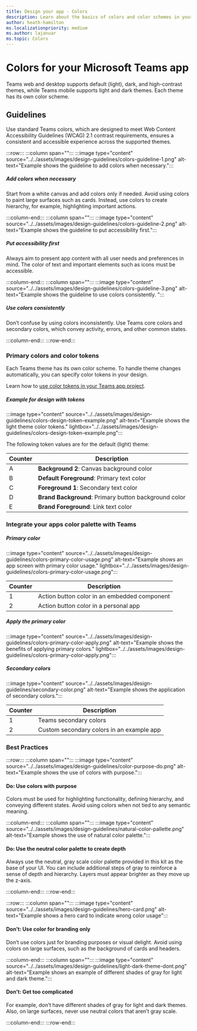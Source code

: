 ```yaml
---
title: Design your app - Colors
description: Learn about the basics of colors and color schemes in your Microsoft Teams app, including avatars, layout, icons, color scheme, and more.
author: heath-hamilton
ms.localizationpriority: medium
ms.author: lajanuar
ms.topic: Colors
---
```

# Colors for your Microsoft Teams app

Teams web and desktop supports default (light), dark, and high-contrast themes, while Teams mobile supports light and dark themes. Each theme has its own color scheme.

## Guidelines

Use standard Teams colors, which are designed to meet Web Content Accessibility Guidelines (WCAG) 2.1 contrast requirements, ensures a consistent and accessible experience across the supported themes.

:::row:::
   :::column span="":::
:::image type="content" source="../../assets/images/design-guidelines/colors-guideline-1.png" alt-text="Example shows the guideline to add colors when necessary.":::

##### Add colors when necessary

Start from a white canvas and add colors only if needed. Avoid using colors to paint large surfaces such as cards. Instead, use colors to create hierarchy, for example, highlighting important actions.

   :::column-end:::
   :::column span="":::
:::image type="content" source="../../assets/images/design-guidelines/colors-guideline-2.png" alt-text="Example shows the guideline to put accessibility first.":::

##### Put accessibility first

Always aim to present app content with all user needs and preferences in mind. The color of text and important elements such as icons must be accessible.

   :::column-end:::
   :::column span="":::
:::image type="content" source="../../assets/images/design-guidelines/colors-guideline-3.png" alt-text="Example shows the guideline to use colors consistently. ":::

##### Use colors consistently

Don’t confuse by using colors inconsistently. Use Teams core colors and secondary colors, which convey activity, errors, and other common states.

   :::column-end:::
:::row-end:::

### Primary colors and color tokens

Each Teams theme has its own color scheme. To handle theme changes automatically, you can specify color tokens in your design.

Learn how to [use color tokens in your Teams app project](https://react.fluentui.dev/?path=/docs/theme-colors--page).

##### Example for design with tokens

:::image type="content" source="../../assets/images/design-guidelines/colors-design-token-example.png" alt-text="Example shows the light theme color tokens." lightbox="../../assets/images/design-guidelines/colors-design-token-example.png":::

The following token values are for the default (light) theme:

|Counter|Description|
|----------|-----------|
|A|**Background 2**: Canvas background color|
|B|**Default Foreground**: Primary text color|
|C|**Foreground 1**: Secondary text color|
|D|**Brand Background**: Primary button background color|
|E|**Brand Foreground**: Link text color|

### Integrate your apps color palette with Teams

##### Primary color

:::image type="content" source="../../assets/images/design-guidelines/colors-primary-color-usage.png" alt-text="Example shows an app screen with primary color usage." lightbox="../../assets/images/design-guidelines/colors-primary-color-usage.png":::

|Counter|Description|
|----------|-----------|
|1|Action button color in an embedded component|
|2|Action button color in a personal app|

##### Apply the primary color

:::image type="content" source="../../assets/images/design-guidelines/colors-primary-color-apply.png" alt-text="Example shows the benefits of applying primary colors." lightbox="../../assets/images/design-guidelines/colors-primary-color-apply.png":::

##### Secondary colors

:::image type="content" source="../../assets/images/design-guidelines/secondary-color.png" alt-text="Example shows the application of secondary colors.":::

|Counter|Description|
|----------|-----------|
|1|Teams secondary colors|
|2|Custom secondary colors in an example app|

### Best Practices

:::row:::
   :::column span="":::
:::image type="content" source="../../assets/images/design-guidelines/color-purpose-do.png" alt-text="Example shows the use of colors with purpose.":::

#### Do: Use colors with purpose

Colors must be used for highlighting functionality, defining hierarchy, and conveying different states. Avoid using colors when not tied to any semantic meaning.

   :::column-end:::
   :::column span="":::
:::image type="content" source="../../assets/images/design-guidelines/natural-color-pallette.png" alt-text="Example shows the use of natural color palette.":::

#### Do: Use the neutral color palette to create depth

Always use the neutral, gray scale color palette provided in this kit as the base of your UI. You can include additional steps of gray to reinforce a sense of depth and hierarchy. Layers must appear brighter as they move up the z-axis.

   :::column-end:::
:::row-end:::

:::row:::
   :::column span="":::
:::image type="content" source="../../assets/images/design-guidelines/hero-card.png" alt-text="Example shows a hero card to indicate wrong color usage":::

#### Don’t: Use color for branding only

Don’t use colors just for branding purposes or visual delight. Avoid using colors on large surfaces, such as the background of cards and headers.

   :::column-end:::
   :::column span="":::
:::image type="content" source="../../assets/images/design-guidelines/light-dark-theme-dont.png" alt-text="Example shows an example of different shades of gray for light and dark theme.":::

#### Don’t: Get too complicated

For example, don’t have different shades of gray for light and dark themes. Also, on large surfaces, never use neutral colors that aren’t gray scale.

   :::column-end:::
:::row-end:::
